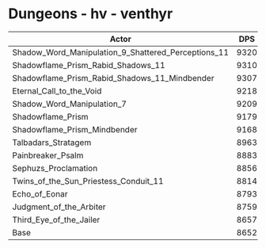 # Dungeons - hv - venthyr
| Actor | DPS | Increase |
|---|:---:|:---:|
|Shadow_Word_Manipulation_9_Shattered_Perceptions_11|9320|7.72%|
|Shadowflame_Prism_Rabid_Shadows_11|9310|7.61%|
|Shadowflame_Prism_Rabid_Shadows_11_Mindbender|9307|7.57%|
|Eternal_Call_to_the_Void|9218|6.54%|
|Shadow_Word_Manipulation_7|9209|6.44%|
|Shadowflame_Prism|9179|6.09%|
|Shadowflame_Prism_Mindbender|9168|5.96%|
|Talbadars_Stratagem|8963|3.59%|
|Painbreaker_Psalm|8883|2.67%|
|Sephuzs_Proclamation|8856|2.36%|
|Twins_of_the_Sun_Priestess_Conduit_11|8814|1.87%|
|Echo_of_Eonar|8793|1.63%|
|Judgment_of_the_Arbiter|8759|1.24%|
|Third_Eye_of_the_Jailer|8657|0.06%|
|Base|8652|0.00%|
